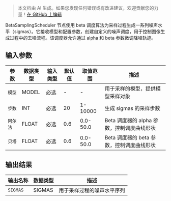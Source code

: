 > 本文档由 AI 生成。如果您发现任何错误或有改进建议，欢迎贡献您的力量！[在 GitHub 上编辑](https://github.com/Comfy-Org/embedded-docs/blob/main/comfyui_embedded_docs/docs/BetaSamplingScheduler/zh.md)

BetaSamplingScheduler 节点使用 beta 调度算法为采样过程生成一系列噪声水平（sigmas）。它接收模型和配置参数，创建自定义的噪声调度，用于控制图像生成过程中的去噪流程。该调度器允许通过 alpha 和 beta 参数微调降噪轨迹。

## 输入参数

| 参数 | 数据类型 | 输入类型 | 默认值 | 取值范围 | 描述 |
|-------|-----------|------------|---------|-------|-------------|
| `模型` | MODEL | 必选 | - | - | 用于采样的模型，提供模型采样对象 |
| `步数` | INT | 必选 | 20 | 1-10000 | 生成 sigmas 的采样步数 |
| `阿尔法` | FLOAT | 必选 | 0.6 | 0.0-50.0 | Beta 调度器的 alpha 参数，控制调度曲线形状 |
| `贝塔` | FLOAT | 必选 | 0.6 | 0.0-50.0 | Beta 调度器的 beta 参数，控制调度曲线形状 |

## 输出结果

| 输出名称 | 数据类型 | 描述 |
|-------------|-----------|-------------|
| `SIGMAS` | SIGMAS | 用于采样过程的噪声水平序列 |
